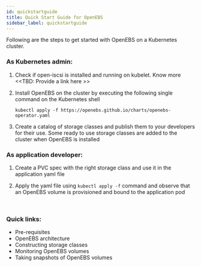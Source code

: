```yaml
---
id: quickstartguide
title: Quick Start Guide for OpenEBS
sidebar_label: quickstartguide
---
```


Following are the steps to get started with OpenEBS on a Kubernetes cluster.

### As Kubernetes admin:

1. Check if open-iscsi is installed and running on kubelet. Know more <<TBD: Provide a link here >>

2. Install OpenEBS on the cluster by executing the following single command on the Kubernetes shell

   ```
   kubectl apply -f https://openebs.github.io/charts/openebs-operator.yaml
   ```

3. Create a catalog of storage classes and publish them to your developers for their use. Some ready to use storage classes are added to the cluster when OpenEBS is installed

### As application developer:

1. Create a PVC spec with the right storage class and use it in the application yaml file

2. Apply the yaml file using `kubectl apply -f` command and observe that an OpenEBS volume is provisioned and bound to the application pod

   ​

### Quick links:

- Pre-requisites 
- OpenEBS architecture
- Constructing storage classes
- Monitoring OpenEBS volumes
- Taking snapshots of OpenEBS volumes









<!-- Hotjar Tracking Code for https://docs.openebs.io -->
<script>
   (function(h,o,t,j,a,r){
       h.hj=h.hj||function(){(h.hj.q=h.hj.q||[]).push(arguments)};
       h._hjSettings={hjid:785693,hjsv:6};
       a=o.getElementsByTagName('head')[0];
       r=o.createElement('script');r.async=1;
       r.src=t+h._hjSettings.hjid+j+h._hjSettings.hjsv;
       a.appendChild(r);
   })(window,document,'https://static.hotjar.com/c/hotjar-','.js?sv=');
</script>
